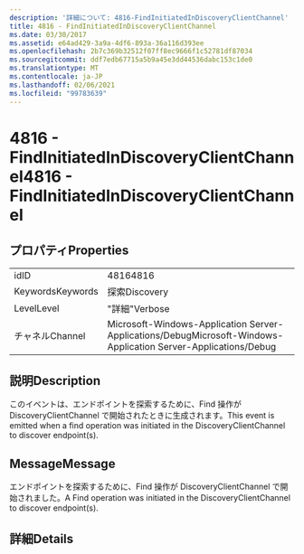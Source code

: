 ```yaml
---
description: '詳細について: 4816-FindInitiatedInDiscoveryClientChannel'
title: 4816 - FindInitiatedInDiscoveryClientChannel
ms.date: 03/30/2017
ms.assetid: e64ad429-3a9a-4df6-893a-36a116d393ee
ms.openlocfilehash: 2b7c369b32512f07ff8ec9666f1c52781df87034
ms.sourcegitcommit: ddf7edb67715a5b9a45e3dd44536dabc153c1de0
ms.translationtype: MT
ms.contentlocale: ja-JP
ms.lasthandoff: 02/06/2021
ms.locfileid: "99783639"
---
```

# <a name="4816---findinitiatedindiscoveryclientchannel"></a><span data-ttu-id="eec03-103">4816 - FindInitiatedInDiscoveryClientChannel</span><span class="sxs-lookup"><span data-stu-id="eec03-103">4816 - FindInitiatedInDiscoveryClientChannel</span></span>

## <a name="properties"></a><span data-ttu-id="eec03-104">プロパティ</span><span class="sxs-lookup"><span data-stu-id="eec03-104">Properties</span></span>  
  
|||  
|-|-|  
|<span data-ttu-id="eec03-105">id</span><span class="sxs-lookup"><span data-stu-id="eec03-105">ID</span></span>|<span data-ttu-id="eec03-106">4816</span><span class="sxs-lookup"><span data-stu-id="eec03-106">4816</span></span>|  
|<span data-ttu-id="eec03-107">Keywords</span><span class="sxs-lookup"><span data-stu-id="eec03-107">Keywords</span></span>|<span data-ttu-id="eec03-108">探索</span><span class="sxs-lookup"><span data-stu-id="eec03-108">Discovery</span></span>|  
|<span data-ttu-id="eec03-109">Level</span><span class="sxs-lookup"><span data-stu-id="eec03-109">Level</span></span>|<span data-ttu-id="eec03-110">"詳細"</span><span class="sxs-lookup"><span data-stu-id="eec03-110">Verbose</span></span>|  
|<span data-ttu-id="eec03-111">チャネル</span><span class="sxs-lookup"><span data-stu-id="eec03-111">Channel</span></span>|<span data-ttu-id="eec03-112">Microsoft-Windows-Application Server-Applications/Debug</span><span class="sxs-lookup"><span data-stu-id="eec03-112">Microsoft-Windows-Application Server-Applications/Debug</span></span>|  
  
## <a name="description"></a><span data-ttu-id="eec03-113">説明</span><span class="sxs-lookup"><span data-stu-id="eec03-113">Description</span></span>  

 <span data-ttu-id="eec03-114">このイベントは、エンドポイントを探索するために、Find 操作が DiscoveryClientChannel で開始されたときに生成されます。</span><span class="sxs-lookup"><span data-stu-id="eec03-114">This event is emitted when a find operation was initiated in the DiscoveryClientChannel to discover endpoint(s).</span></span>  
  
## <a name="message"></a><span data-ttu-id="eec03-115">Message</span><span class="sxs-lookup"><span data-stu-id="eec03-115">Message</span></span>  

 <span data-ttu-id="eec03-116">エンドポイントを探索するために、Find 操作が DiscoveryClientChannel で開始されました。</span><span class="sxs-lookup"><span data-stu-id="eec03-116">A Find operation was initiated in the DiscoveryClientChannel to discover endpoint(s).</span></span>  
  
## <a name="details"></a><span data-ttu-id="eec03-117">詳細</span><span class="sxs-lookup"><span data-stu-id="eec03-117">Details</span></span>
